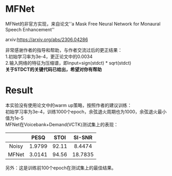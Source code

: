 # MFNet

MFNet的非官方实现，来自论文''a Mask Free Neural Network for Monaural Speech Enhancement''

arxiv:https://arxiv.org/abs/2306.04286

非常感谢作者的指导和帮助，与作者交流过后的更正结果：<br>
1.初始学习率为3e-4，更正论文中的0.0034<br>
2.输入网络的特征为压缩谱，即input=sign(stdct) * sqrt(stdct)<br>
**关于STDCT的关键代码已给出，希望对你有帮助**

# Result

本实验没有使用论文中的warm up策略，按照作者的建议训练：<br>
初始学习率为3e-4，训练1000个epoch，余弦退火周期也为1000，余弦退火最小值为1e-5<br>
MFNet在Voicebank+Demand(VCTK)测试集上的表现：

|       |  PESQ  | STOI  | SI-SNR  |
| :---: | :----: | :---: | :-----: |
| Noisy | 1.9799 | 92.11 | 8.4474  |
| MFNet | 3.0141 | 94.56 | 18.7835 |

另外：这是训练前100个epoch在测试集上的最佳结果。
